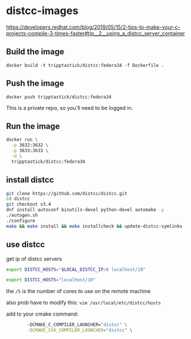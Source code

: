 # distcc-images

<https://developers.redhat.com/blog/2019/05/15/2-tips-to-make-your-c-projects-compile-3-times-faster#tip__2__using_a_distcc_server_container>


## Build the image

`docker build -t tripptastick/distcc:fedora34 -f Dockerfile .`

## Push the image

`docker push tripptastick/distcc:fedora34`

This is a private repo, so you'll need to be logged in.

## Run the image

```bash
docker run \
  -p 3632:3632 \
  -p 3633:3633 \
  -d \
  tripptastick/distcc:fedora34
```


## install distcc

```bash
git clone https://github.com/distcc/distcc.git
cd distcc
git checkout v3.4
dnf install autoconf binutils-devel python-devel automake -y
./autogen.sh
./configure
make && make install && make installcheck && update-distcc-symlinks
```
## use distcc

get ip of distcc servers

```bash
export DISTCC_HOSTS="$LOCAL_DISTCC_IP/6 localhost/10"
```
```bash
export DISTCC_HOSTS="localhost/10"
```
the `/5` is the number of cores to use on the remote machine

also prob have to modify this: `vim /usr/local/etc/distcc/hosts`

add to your cmake command:

```bash
		-DCMAKE_C_COMPILER_LAUNCHER="distcc" \
		-DCMAKE_CXX_COMPILER_LAUNCHER="distcc" \
```

